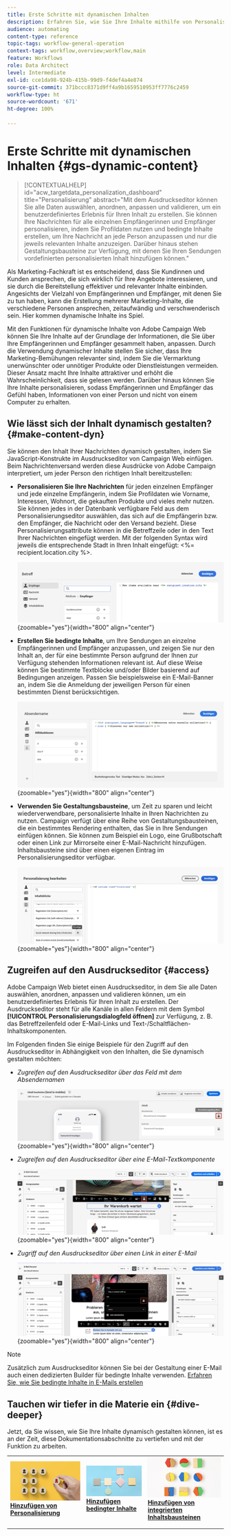 ```yaml
---
title: Erste Schritte mit dynamischen Inhalten
description: Erfahren Sie, wie Sie Ihre Inhalte mithilfe von Personalisierung, bedingten Inhalten und integrierten Inhaltsbausteinen dynamisch gestalten können.
audience: automating
content-type: reference
topic-tags: workflow-general-operation
context-tags: workflow,overview;workflow,main
feature: Workflows
role: Data Architect
level: Intermediate
exl-id: cce1da98-924b-415b-99d9-f4def4a4e874
source-git-commit: 371bccc8371d9ff4a9b1659510953ff7776c2459
workflow-type: ht
source-wordcount: '671'
ht-degree: 100%

---
```


# Erste Schritte mit dynamischen Inhalten {#gs-dynamic-content}

>[!CONTEXTUALHELP]
>id="acw_targetdata_personalization_dashboard"
>title="Personalisierung"
>abstract="Mit dem Ausdruckseditor können Sie alle Daten auswählen, anordnen, anpassen und validieren, um ein benutzerdefiniertes Erlebnis für Ihren Inhalt zu erstellen. Sie können Ihre Nachrichten für alle einzelnen Empfängerinnen und Empfänger personalisieren, indem Sie Profildaten nutzen und bedingte Inhalte erstellen, um Ihre Nachricht an jede Person anzupassen und nur die jeweils relevanten Inhalte anzuzeigen. Darüber hinaus stehen Gestaltungsbausteine zur Verfügung, mit denen Sie Ihren Sendungen vordefinierten personalisierten Inhalt hinzufügen können."

Als Marketing-Fachkraft ist es entscheidend, dass Sie Kundinnen und Kunden ansprechen, die sich wirklich für Ihre Angebote interessieren, und sie durch die Bereitstellung effektiver und relevanter Inhalte einbinden. Angesichts der Vielzahl von Empfängerinnen und Empfänger, mit denen Sie zu tun haben, kann die Erstellung mehrerer Marketing-Inhalte, die verschiedene Personen ansprechen, zeitaufwändig und verschwenderisch sein. Hier kommen dynamische Inhalte ins Spiel.

Mit den Funktionen für dynamische Inhalte von Adobe Campaign Web können Sie Ihre Inhalte auf der Grundlage der Informationen, die Sie über Ihre Empfängerinnen und Empfänger gesammelt haben, anpassen. Durch die Verwendung dynamischer Inhalte stellen Sie sicher, dass Ihre Marketing-Bemühungen relevanter sind, indem Sie die Vermarktung unerwünschter oder unnötiger Produkte oder Dienstleistungen vermeiden. Dieser Ansatz macht Ihre Inhalte attraktiver und erhöht die Wahrscheinlichkeit, dass sie gelesen werden. Darüber hinaus können Sie Ihre Inhalte personalisieren, sodass Empfängerinnen und Empfänger das Gefühl haben, Informationen von einer Person und nicht von einem Computer zu erhalten.

## Wie lässt sich der Inhalt dynamisch gestalten? {#make-content-dyn}

Sie können den Inhalt Ihrer Nachrichten dynamisch gestalten, indem Sie JavaScript-Konstrukte im Ausdruckseditor von Campaign Web einfügen. Beim Nachrichtenversand werden diese Ausdrücke von Adobe Campaign interpretiert, um jeder Person den richtigen Inhalt bereitzustellen:

* **Personalisieren Sie Ihre Nachrichten** für jeden einzelnen Empfänger und jede einzelne Empfängerin, indem Sie Profildaten wie Vorname, Interessen, Wohnort, die gekauften Produkte und vieles mehr nutzen. Sie können jedes in der Datenbank verfügbare Feld aus dem Personalisierungseditor auswählen, das sich auf die Empfängerin bzw. den Empfänger, die Nachricht oder den Versand bezieht. Diese Personalisierungsattribute können in die Betreffzeile oder in den Text Ihrer Nachrichten eingefügt werden. Mit der folgenden Syntax wird jeweils die entsprechende Stadt in Ihren Inhalt eingefügt: &lt;%= recipient.location.city %>.

  ![](assets/perso-subject-line.png){zoomable=&quot;yes&quot;}{width="800" align="center"}

* **Erstellen Sie bedingte Inhalte**, um Ihre Sendungen an einzelne Empfängerinnen und Empfänger anzupassen, und zeigen Sie nur den Inhalt an, der für eine bestimmte Person aufgrund der Ihnen zur Verfügung stehenden Informationen relevant ist. Auf diese Weise können Sie bestimmte Textblöcke und/oder Bilder basierend auf Bedingungen anzeigen. Passen Sie beispielsweise ein E-Mail-Banner an, indem Sie die Anmeldung der jeweiligen Person für einen bestimmten Dienst berücksichtigen.

  ![](assets/condition-sample.png){zoomable=&quot;yes&quot;}{width="800" align="center"}

* **Verwenden Sie Gestaltungsbausteine**, um Zeit zu sparen und leicht wiederverwendbare, personalisierte Inhalte in Ihren Nachrichten zu nutzen. Campaign verfügt über eine Reihe von Gestaltungsbausteinen, die ein bestimmtes Rendering enthalten, das Sie in Ihre Sendungen einfügen können. Sie können zum Beispiel ein Logo, eine Grußbotschaft oder einen Link zur Mirrorseite einer E-Mail-Nachricht hinzufügen. Inhaltsbausteine sind über einen eigenen Eintrag im Personalisierungseditor verfügbar.

  ![](assets/content-blocks.png){zoomable=&quot;yes&quot;}{width="800" align="center"}

## Zugreifen auf den Ausdruckseditor {#access}

Adobe Campaign Web bietet einen Ausdruckseditor, in dem Sie alle Daten auswählen, anordnen, anpassen und validieren können, um ein benutzerdefiniertes Erlebnis für Ihren Inhalt zu erstellen. Der Ausdruckseditor steht für alle Kanäle in allen Feldern mit dem Symbol **[!UICONTROL Personalisierungsdialogfeld öffnen]** zur Verfügung, z. B. das Betreffzeilenfeld oder E-Mail-Links und Text-/Schaltflächen-Inhaltskomponenten.

Im Folgenden finden Sie einige Beispiele für den Zugriff auf den Ausdruckseditor in Abhängigkeit von den Inhalten, die Sie dynamisch gestalten möchten:

* *Zugreifen auf den Ausdruckseditor über das Feld mit dem Absendernamen*

  ![](assets/expression-editor-access.png){zoomable=&quot;yes&quot;}{width="800" align="center"}

* *Zugreifen auf den Ausdruckseditor über eine E-Mail-Textkomponente*

  ![](assets/expression-editor-access-email.png){zoomable=&quot;yes&quot;}{width="800" align="center"}

* *Zugriff auf den Ausdruckseditor über einen Link in einer E-Mail*

  ![](assets/perso-link-insert-icon.png){zoomable=&quot;yes&quot;}{width="800" align="center"}

>[!NOTE]
>
>Zusätzlich zum Ausdruckseditor können Sie bei der Gestaltung einer E-Mail auch einen dedizierten Builder für bedingte Inhalte verwenden. [Erfahren Sie, wie Sie bedingte Inhalte in E-Mails erstellen](conditions.md)

## Tauchen wir tiefer in die Materie ein {#dive-deeper}

Jetzt, da Sie wissen, wie Sie Ihre Inhalte dynamisch gestalten können, ist es an der Zeit, diese Dokumentationsabschnitte zu vertiefen und mit der Funktion zu arbeiten.

<table style="table-layout:fixed"><tr style="border: 0;">
<td>
<a href="personalize.md">
<img alt="Personalisieren von Inhalten" src="assets/do-not-localize/dynamic-personalization.jpg">
</a>
<div>
<a href="personalize.md"><strong>Hinzufügen von Personalisierung</strong></a>
</div>
<p>
</td>
<td>
<a href="conditions.md">
<img alt="Lead" src="assets/do-not-localize/dynamic-conditional.jpg">
</a>
<div><a href="conditions.md"><strong>Hinzufügen bedingter Inhalte</strong>
</div>
<p>
</td>
<td>
<a href="content-blocks.md">
<img alt="Gelegentlich" src="assets/do-not-localize/dynamic-content-blocks.jpg">
</a>
<div>
<a href="content-blocks.md"><strong>Hinzufügen von integrierten Inhaltsbausteinen</strong></a>
</div>
<p></td>
</tr></table>
